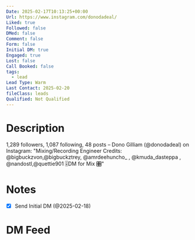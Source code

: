```yaml
---
Date: 2025-02-17T10:13:25+00:00
Url: https://www.instagram.com/donodadeal/
Liked: true
Followed: false
DMed: false
Comment: false
Form: false
Initial DM: true
Engaged: true
Lost: false
Call Booked: false
tags:
  - lead
Lead Type: Warm
Last Contact: 2025-02-20
fileClass: leads
Qualified: Not Qualified
---
```

# Description
1,289 followers, 1,087 following, 48 posts – Dono Gilliam (@donodadeal) on Instagram: "Mixing/Recording Engineer
Credits: @bigbuckzvon,@bigbuckztrey, @amrdeehuncho_ , @kmuda_dasteppa , @nandostl,@quettie901
🎚️DM for Mix 🎛️"
# Notes
- [x] Send Initial DM (@2025-02-18)
# DM Feed
